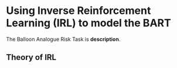 # Using Inverse Reinforcement Learning (IRL) to model the BART

The Balloon Analogue Risk Task is **description**.

## Theory of IRL




```python

```
